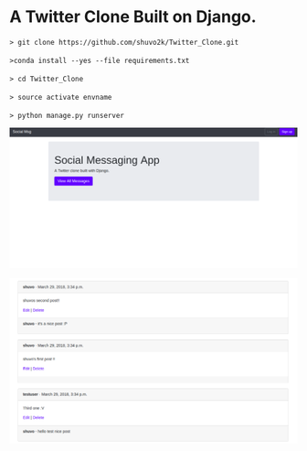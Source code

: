 # A Twitter Clone Built on Django.

```
> git clone https://github.com/shuvo2k/Twitter_Clone.git

>conda install --yes --file requirements.txt

> cd Twitter_Clone

> source activate envname

> python manage.py runserver

```

![](/README_IMAGES/home.png)

![](/README_IMAGES/message.png)